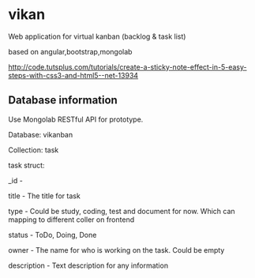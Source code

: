 # vikan
Web application for virtual kanban (backlog &amp; task list)

based on angular,bootstrap,mongolab

http://code.tutsplus.com/tutorials/create-a-sticky-note-effect-in-5-easy-steps-with-css3-and-html5--net-13934


## Database information
Use Mongolab RESTful API for prototype.

Database: vikanban

Collection: task

task struct:

_id    -

title  - The title for task

type   - Could be study, coding, test and document for now. Which can mapping to different coller on frontend

status - ToDo, Doing, Done

owner  - The name for who is working on the task. Could be empty

description - Text description for any information
